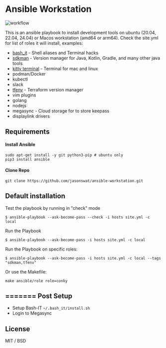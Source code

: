 Ansible Workstation
=======================

![workflow](https://github.com/jasonswat/ansible-workstation/actions/workflows/build.yml/badge.svg?branch=main)


This is an ansible playbook to install development tools on
ubuntu (20.04, 22.04, 24.04) or Macos workstation (amd64 or arm64).
Check the site.yml for list of roles it will install, examples:

  - [bash_it](https://github.com/Bash-it/bash-it) - Shell aliases and Terminal hacks
  - [sdkman](https://sdkman.io/) - Version manager for Java, Kotlin, Gradle, and many other java tools
  - [kitty terminal](https://sw.kovidgoyal.net/kitty) - Terminal for mac and linux
  - podman/Docker
  - kubectl
  - slack
  - [tfenv](https://github.com/tfutils/tfenv) - Terraform version manager
  - vim plugins
  - golang
  - nodejs
  - megasync - Cloud storage for to store keepass
  - displaylink drivers 

Requirements
-----------

#### Install Ansible

```
sudo apt-get install -y git python3-pip # ubuntu only
pip3 install ansible
```

#### Clone Repo

```
git clone https://github.com/jasonswat/ansible-workstation.git
```

Default installation
--------------------

Test the playbook by running in "check" mode

```
$ ansible-playbook --ask-become-pass --check -i hosts site.yml -c local
```

Run the Playbook

```
$ ansible-playbook --ask-become-pass -i hosts site.yml -c local
```

Run the Playbook on specific roles:

```
$ ansible-playbook --ask-become-pass -i hosts site.yml -c local --tags "sdkman,tfenv"
```

Or use the Makefile:

```
make ansible/role role=conky
```

=======
Post Setup
----------

 * Setup Bash-IT `~/.bash_it/install.sh`
 * Login to Megasync


License
-------

MIT / BSD
